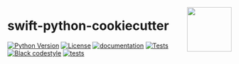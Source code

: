 <a href="https://github.com/martinbernstorff/swift-python-cookiecutter"><img src="https://github.com/martinbernstorff/swift-python-cookiecutter/blob/main/docs/_static/icon.png" width="100" align="right" /></a>

# swift-python-cookiecutter

<!-- badges-begin -->

[![Python Version][python version badge]][github page]
[![License][license badge]][license]
[![documentation][documentation badge]][documentation page]
[![Tests][github test badge]][github actions page]
[![Black codestyle][black badge]][black project]
[![tests](https://github.com/centre-for-humanities-computing/DaCy/actions/workflows/tests.yml/badge.svg)](https://github.com/centre-for-humanities-computing/Dacy/actions)

[github test badge]: https://github.com/martinbernstorff/swift-python-cookiecutter/actions/workflows/tests.yml/badge.svg
[documentation badge]: https://github.com/martinbernstorff/swift-python-cookiecutter/actions/workflows/documentation.yml/badge.svg
[documentation page]: https://martinbernstorff.github.io/swift-python-cookiecutter/
[black badge]: https://img.shields.io/badge/code%20style-black-000000.svg
[black project]: https://github.com/psf/black
[github actions page]: https://github.com/martinbernstorff/swift-python-cookiecutter/actions
[github page]: https://github.com/martinbernstorff/swift-python-cookiecutter
[license badge]: https://img.shields.io/github/license/martinbernstorff/swift-python-cookiecutter
[license]: https://github.com/martinbernstorff/swift-python-cookiecutter/blob/main/LICENSE
[python version badge]: https://img.shields.io/badge/Python-%3E=3.7-blue